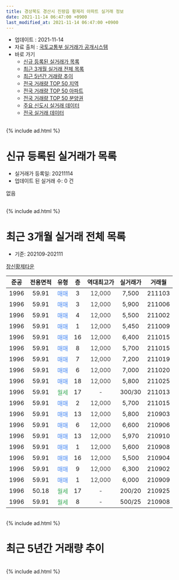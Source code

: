 ```yaml
---
title: 경상북도 경산시 진량읍 황제리 아파트 실거래 정보
date: 2021-11-14 06:47:00 +0900
last_modified_at: 2021-11-14 06:47:00 +0900
---
```


* 업데이트 : 2021-11-14
* 자료 출처 : [국토교통부 실거래가 공개시스템](http://rt.molit.go.kr)
* 바로 가기
    * [신규 등록된 실거래가 목록](#신규-등록된-실거래가-목록)
    * [최근 3개월 실거래 전체 목록](#최근-3개월-실거래-전체-목록)
    * [최근 5년간 거래량 추이](#최근-5년간-거래량-추이)
    * [전국 거래량 TOP 50 지역](https://inasie.github.io/apt-trade-info/최근-3개월-전국에서-가장-거래가-많이-발생한-지역)
    * [전국 거래량 TOP 50 아파트](https://inasie.github.io/apt-trade-info/최근-3개월-전국에서-가장-거래가-많이-발생한-아파트)
    * [전국 거래량 TOP 50 분양권](https://inasie.github.io/apt-trade-info/최근-3개월-전국에서-가장-거래가-많이-발생한-분양권)
    * [주요 신도시 실거래 데이터](https://inasie.github.io/apt-trade-info/주요-신도시)
    * [전국 실거래 데이터](https://inasie.github.io/apt-trade-info/전국)
<br>
{% include ad.html %}
<br>

# 신규 등록된 실거래가 목록
* 실거래가 등록일: 20211114
* 업데이트 된 실거래 수: 0 건

없음

<br>
{% include ad.html %}
<br>

# 최근 3개월 실거래 전체 목록
* 기준: 202109-202111


[창신황제타운](https://search.naver.com/search.naver?query=%EA%B2%BD%EC%83%81%EB%B6%81%EB%8F%84+%EA%B2%BD%EC%82%B0%EC%8B%9C+%EC%A7%84%EB%9F%89%EC%9D%8D+%ED%99%A9%EC%A0%9C%EB%A6%AC+%EC%B0%BD%EC%8B%A0%ED%99%A9%EC%A0%9C%ED%83%80%EC%9A%B4)

|준공|전용면적|유형|층|역대최고가|실거래가|거래월|
|:---:|:---:|:---:|:---:|:---:|:---:|:---:|
|1996|59.91|<span style="color:#4285f3">매매</span>|3|<span style="color:#444444">12,000</span>|7,500|211103|
|1996|59.91|<span style="color:#4285f3">매매</span>|3|<span style="color:#444444">12,000</span>|5,900|211006|
|1996|59.91|<span style="color:#4285f3">매매</span>|4|<span style="color:#444444">12,000</span>|5,500|211002|
|1996|59.91|<span style="color:#4285f3">매매</span>|1|<span style="color:#444444">12,000</span>|5,450|211009|
|1996|59.91|<span style="color:#4285f3">매매</span>|16|<span style="color:#444444">12,000</span>|6,400|211015|
|1996|59.91|<span style="color:#4285f3">매매</span>|8|<span style="color:#444444">12,000</span>|5,700|211015|
|1996|59.91|<span style="color:#4285f3">매매</span>|7|<span style="color:#444444">12,000</span>|7,200|211019|
|1996|59.91|<span style="color:#4285f3">매매</span>|6|<span style="color:#444444">12,000</span>|7,000|211020|
|1996|59.91|<span style="color:#4285f3">매매</span>|18|<span style="color:#444444">12,000</span>|5,800|211025|
|1996|59.91|<span style="color:#34a853">월세</span>|17|<span style="color:#444444">-</span>|300/30|211013|
|1996|59.91|<span style="color:#4285f3">매매</span>|2|<span style="color:#444444">12,000</span>|5,700|211015|
|1996|59.91|<span style="color:#4285f3">매매</span>|13|<span style="color:#444444">12,000</span>|5,800|210903|
|1996|59.91|<span style="color:#4285f3">매매</span>|6|<span style="color:#444444">12,000</span>|6,600|210906|
|1996|59.91|<span style="color:#4285f3">매매</span>|13|<span style="color:#444444">12,000</span>|5,970|210910|
|1996|59.91|<span style="color:#4285f3">매매</span>|1|<span style="color:#444444">12,000</span>|5,600|210908|
|1996|59.91|<span style="color:#4285f3">매매</span>|16|<span style="color:#444444">12,000</span>|5,500|210904|
|1996|59.91|<span style="color:#4285f3">매매</span>|9|<span style="color:#444444">12,000</span>|6,300|210902|
|1996|59.91|<span style="color:#4285f3">매매</span>|1|<span style="color:#444444">12,000</span>|6,000|210909|
|1996|50.18|<span style="color:#34a853">월세</span>|17|<span style="color:#444444">-</span>|200/20|210925|
|1996|59.91|<span style="color:#34a853">월세</span>|8|<span style="color:#444444">-</span>|500/25|210908|


<br>
{% include ad.html %}
<br>

# 최근 5년간 거래량 추이


<div style="width:100%;">
    <canvas id="deal_progress" height="200"></canvas>
</div>

<script>
new Chart(document.getElementById("deal_progress"), {
    type: 'line',
    data: {
        labels: ['201611','201612','201701','201702','201703','201704','201705','201706','201707','201708','201709','201710','201711','201712','201801','201802','201803','201804','201805','201806','201807','201808','201809','201810','201811','201812','201901','201902','201903','201904','201905','201906','201907','201908','201909','201910','201911','201912','202001','202002','202003','202004','202005','202006','202007','202008','202009','202010','202011','202012','202101','202102','202103','202104','202105','202106','202107','202108','202109','202110','202111'],
        datasets: [{
            label: '매매',
            pointRadius: 1,
            data: [1, 2, 3, 4, 9, 2, 9, 7, 3, 4, 4, 2, 3, 2, 3, 2, 7, 3, 6, 0, 5, 4, 6, 4, 1, 2, 6, 3, 7, 3, 10, 2, 6, 4, 3, 7, 13, 4, 5, 3, 3, 6, 2, 4, 8, 11, 5, 13, 7, 4, 7, 6, 13, 28, 23, 5, 8, 5, 7, 9, 1],
            borderColor: "rgba(255, 201, 14, 1)",
            backgroundColor: "rgba(255, 201, 14, 0.5)",
            fill: false,
            lineTension: 0
        },{
            label: '전월세',
            pointRadius: 1,
            data: [3, 2, 1, 3, 4, 3, 3, 1, 1, 1, 0, 0, 3, 3, 1, 1, 3, 1, 2, 4, 1, 1, 1, 2, 0, 3, 1, 5, 3, 5, 0, 5, 3, 1, 1, 9, 2, 4, 4, 3, 3, 6, 2, 0, 1, 1, 2, 1, 1, 2, 2, 2, 4, 8, 2, 5, 4, 1, 2, 1, 0],
            borderColor: "rgba(0, 141, 185, 1)",
            backgroundColor: "rgba(0, 141, 185, 0.5)",
            fill: false,
            lineTension: 0
        }
        ]
    },
    options: {
        responsive: true,
        title: {
            display: false
        },
        tooltips: {
            mode: 'index',
            intersect: false
        },
        hover: {
            mode: 'nearest',
            intersect: true
        },
        scales: {
            xAxes: [{
                display: true,
                scaleLabel: {
                    display: true,
                    labelString: '년/월'
                }
            }],
            yAxes: [{
                display: true,
                ticks: {
                    suggestedMin: 0,
                },
                scaleLabel: {
                    display: true,
                    labelString: '실거래 수'
                }
            }]
        }
    }
});

</script>


<br>
{% include ad.html %}
<br>

